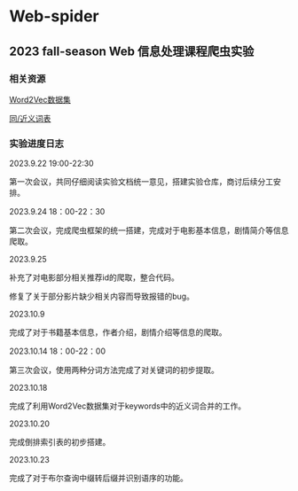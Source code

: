 # Web-spider

## 2023 fall-season Web 信息处理课程爬虫实验

### 相关资源
[Word2Vec数据集](https://github.com/chatopera/Synonyms)

[同/近义词表](https://github.com/guotong1988/chinese_dictionary)

### 实验进度日志
2023.9.22 19:00-22:30

第一次会议，共同仔细阅读实验文档统一意见，搭建实验仓库，商讨后续分工安排。

2023.9.24 18：00-22：30

第二次会议，完成爬虫框架的统一搭建，完成对于电影基本信息，剧情简介等信息爬取。

2023.9.25

补充了对电影部分相关推荐id的爬取，整合代码。

修复了关于部分影片缺少相关内容而导致报错的bug。

2023.10.9

完成了对于书籍基本信息，作者介绍，剧情介绍等信息的爬取。

2023.10.14 18：00-22：00

第三次会议，使用两种分词方法完成了对关键词的初步提取。

2023.10.18

完成了利用Word2Vec数据集对于keywords中的近义词合并的工作。

2023.10.20

完成倒排索引表的初步搭建。

2023.10.23

完成了对于布尔查询中缀转后缀并识别语序的功能。
